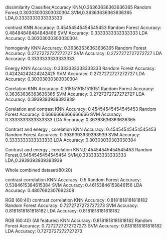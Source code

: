 dissimilarity
Classifier,Accuracy
KNN,0.36363636363636365
Random Forest,0.30303030303030304
SVM,0.36363636363636365
LDA,0.3333333333333333


contrast
KNN Accuracy: 0.45454545454545453
Random Forest Accuracy: 0.48484848484848486
SVM Accuracy: 0.3333333333333333
LDA Accuracy: 0.30303030303030304


homogenity
KNN Accuracy: 0.36363636363636365
Random Forest Accuracy: 0.2727272727272727
SVM Accuracy: 0.2727272727272727
LDA Accuracy: 0.3333333333333333


Energy
KNN Accuracy: 0.3333333333333333
Random Forest Accuracy: 0.42424242424242425
SVM Accuracy: 0.2727272727272727
LDA Accuracy: 0.30303030303030304

Corelation
KNN Accuracy: 0.5151515151515151
Random Forest Accuracy: 0.36363636363636365
SVM Accuracy: 0.2727272727272727
LDA Accuracy: 0.3939393939393939


Corelation and contrast
KNN Accuracy: 0.45454545454545453
Random Forest Accuracy: 0.6666666666666666
SVM Accuracy: 0.3333333333333333
LDA Accuracy: 0.36363636363636365



Contrast and energy , corelation
KNN Accuracy: 0.45454545454545453
Random Forest Accuracy: 0.3939393939393939
SVM Accuracy: 0.3333333333333333
LDA Accuracy: 0.30303030303030304



Contrast and energy , corelation
KNN,0.45454545454545453
Random Forest,0.5454545454545454
SVM,0.3333333333333333
LDA,0.3939393939393939



Whole combined dataset(80:20) 

contrast correlation
KNN Accuracy: 0.5
Random Forest Accuracy: 0.5384615384615384
SVM Accuracy: 0.46153846153846156
LDA Accuracy: 0.4807692307692308



RGB (60:40) contrast correlation
KNN Accuracy: 0.8181818181818182
Random Forest Accuracy: 0.7272727272727273
SVM Accuracy: 0.8181818181818182
LDA Accuracy: 0.8181818181818182

RGB (60:40) (All features)
KNN Accuracy: 0.8181818181818182
Random Forest Accuracy: 0.7272727272727273
SVM Accuracy: 0.8181818181818182
LDA Accuracy: 0.7272727272727273



